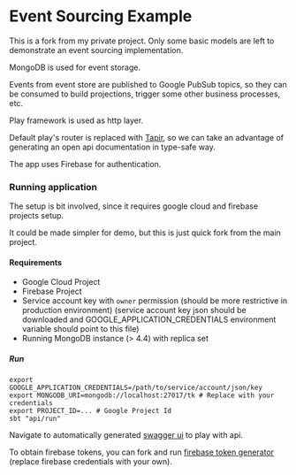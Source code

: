 # Event Sourcing Example

This is a fork from my private project.
Only some basic models are left to demonstrate an event sourcing implementation.

MongoDB is used for event storage.

Events from event store are published to Google PubSub topics, so they can be consumed to 
build projections, trigger some other business processes, etc.

Play framework is used as http layer.

Default play's router is replaced with [Tapir](https://tapir.softwaremill.com), so 
we can take an advantage of generating an open api documentation in type-safe way.

The app uses Firebase for authentication.


### Running application

The setup is bit involved, since it requires google cloud and firebase projects setup.


It could be made simpler for demo, but this is just quick fork from the main project.

#### Requirements

- Google Cloud Project
- Firebase Project
- Service account key with `owner` permission (should be more restrictive in production environment)
  (service account key json should be downloaded and GOOGLE_APPLICATION_CREDENTIALS environment variable should point to this file)
- Running MongoDB instance (> 4.4) with replica set


##### Run
```
export GOOGLE_APPLICATION_CREDENTIALS=/path/to/service/account/json/key
export MONGODB_URI=mongodb://localhost:27017/tk # Replace with your credentials
export PROJECT_ID=... # Google Project Id
sbt "api/run"
```

Navigate to automatically generated [swagger ui](http://localhost:9000/docs) to play with api.

To obtain firebase tokens, you can fork and run [firebase token generator](https://github.com/teimuraz/firebase-token-gen) (replace firebase credentials with your own).
